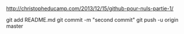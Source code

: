 http://christopheducamp.com/2013/12/15/github-pour-nuls-partie-1/

git add README.md
git commit -m "second commit"
git push -u origin master

